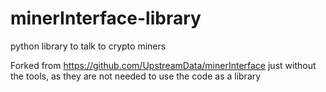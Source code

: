 # minerInterface-library
python library to talk to crypto miners

Forked from https://github.com/UpstreamData/minerInterface just without the tools, as they are not needed to use the code as a library